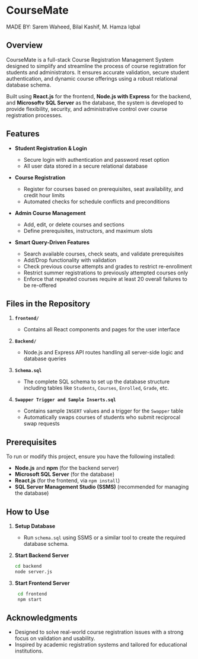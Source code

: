 # CourseMate  
MADE BY: Sarem Waheed, Bilal Kashif, M. Hamza Iqbal  

## Overview  
CourseMate is a full-stack Course Registration Management System designed to simplify and streamline the process of course registration for students and administrators. It ensures accurate validation, secure student authentication, and dynamic course offerings using a robust relational database schema.

Built using **React.js** for the frontend, **Node.js with Express** for the backend, and **Microsoftv SQL Server** as the database, the system is developed to provide flexibility, security, and administrative control over course registration processes.

## Features  
- **Student Registration & Login**  
  - Secure login with authentication and password reset option  
  - All user data stored in a secure relational database  

- **Course Registration**  
  - Register for courses based on prerequisites, seat availability, and credit hour limits  
  - Automated checks for schedule conflicts and preconditions  

- **Admin Course Management**  
  - Add, edit, or delete courses and sections  
  - Define prerequisites, instructors, and maximum slots  

- **Smart Query-Driven Features**  
  - Search available courses, check seats, and validate prerequisites  
  - Add/Drop functionality with validation  
  - Check previous course attempts and grades to restrict re-enrollment  
  - Restrict summer registrations to previously attempted courses only  
  - Enforce that repeated courses require at least 20 overall failures to be re-offered  

## Files in the Repository  
1. **`frontend/`**  
   - Contains all React components and pages for the user interface  

2. **`Backend/`**  
   - Node.js and Express API routes handling all server-side logic and database queries  

3. **`Schema.sql`**
   - The complete SQL schema to set up the database structure including tables like `Students`, `Courses`, `Enrolled`, `Grade`, etc.  

4. **`Swapper Trigger and Sample Inserts.sql`**  
   - Contains sample `INSERT` values and a trigger for the `Swapper` table  
   - Automatically swaps courses of students who submit reciprocal swap requests  

## Prerequisites  
To run or modify this project, ensure you have the following installed:  
- **Node.js** and **npm** (for the backend server)  
- **Microsoft SQL Server** (for the database)  
- **React.js** (for the frontend, via `npm install`)  
- **SQL Server Management Studio (SSMS)** (recommended for managing the database)

## How to Use  

1. **Setup Database**  
   - Run `schema.sql` using SSMS or a similar tool to create the required database schema.  

2. **Start Backend Server**  
   ```bash
   cd backend
   node server.js

3. **Start Frontend Server**  
   ```bash
    cd frontend
    npm start

## Acknowledgments  
- Designed to solve real-world course registration issues with a strong focus on validation and usability.
- Inspired by academic registration systems and tailored for educational institutions.

